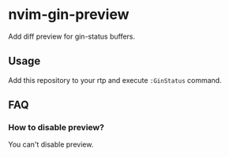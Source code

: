 # nvim-gin-preview

Add diff preview for gin-status buffers.

## Usage

Add this repository to your rtp and execute `:GinStatus` command.

## FAQ

### How to disable preview?

You can't disable preview.
